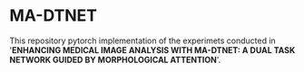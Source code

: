 # MA-DTNET

This repository pytorch implementation of the experimets conducted in '**ENHANCING MEDICAL IMAGE ANALYSIS WITH MA-DTNET: A DUAL TASK NETWORK
GUIDED BY MORPHOLOGICAL ATTENTION**'. 
